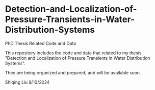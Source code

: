 # Detection-and-Localization-of-Pressure-Transients-in-Water-Distribution-Systems
PhD Thesis Related Code and Data

This repository includes the code and data that related to my thesis "Detection and Localization of Pressure Transients in Water Distribution Systems".

They are being organized and prepared, and will be available soon.

Shiqing Liu
9/10/2024
